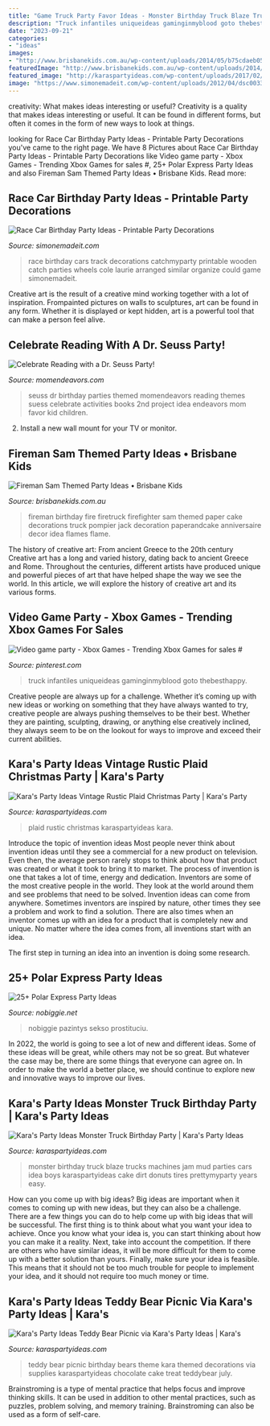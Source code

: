 ```yaml
---
title: "Game Truck Party Favor Ideas - Monster Birthday Truck Blaze Trucks Machines Jam Mud Parties Cars Idea Boys Karaspartyideas Cake Dirt Donuts Tires Prettymyparty Years Easy"
description: "Truck infantiles uniqueideas gaminginmyblood goto thebesthappy"
date: "2023-09-21"
categories:
- "ideas"
images:
- "http://www.brisbanekids.com.au/wp-content/uploads/2014/05/b75cdaeb057b0c974f4f9d41177e7e06.jpg"
featuredImage: "http://www.brisbanekids.com.au/wp-content/uploads/2014/05/b75cdaeb057b0c974f4f9d41177e7e06.jpg"
featured_image: "http://karaspartyideas.com/wp-content/uploads/2017/02/Monster-Truck-Birthday-Party-via-Karas-Party-Ideas-KarasPartyIdeas.com11.jpeg"
image: "https://www.simonemadeit.com/wp-content/uploads/2012/04/dsc00333.jpg"
---
```



creativity: What makes ideas interesting or useful?
Creativity is a quality that makes ideas interesting or useful. It can be found in different forms, but often it comes in the form of new ways to look at things.

	

		
looking for Race Car Birthday Party Ideas - Printable Party Decorations you've came to the right page. We have 8 Pictures about Race Car Birthday Party Ideas - Printable Party Decorations like Video game party - Xbox Games - Trending Xbox Games for sales #, 25+ Polar Express Party Ideas and also Fireman Sam Themed Party Ideas • Brisbane Kids. Read more:
		
    
## Race Car Birthday Party Ideas - Printable Party Decorations

<img loading=lazy src="https://www.simonemadeit.com/wp-content/uploads/2012/04/dsc00333.jpg" onerror="this.onerror=null;this.src='https://tse4.mm.bing.net/th?id=OIP.pX5UxjLP2xvJGgJR6dycbAHaJ4&amp;pid=15.1';" alt="Race Car Birthday Party Ideas - Printable Party Decorations">

_Source: simonemadeit.com_

>race birthday cars track decorations catchmyparty printable wooden catch parties wheels cole laurie arranged similar organize could game simonemadeit. 

	

Creative art is the result of a creative mind working together with a lot of inspiration. Frompainted pictures on walls to sculptures, art can be found in any form. Whether it is displayed or kept hidden, art is a powerful tool that can make a person feel alive.

    
## Celebrate Reading With A Dr. Seuss Party!

<img loading=lazy src="http://www.momendeavors.com/wp-content/uploads/2014/03/Dr.-Seuss-Party-Ideas-626x1024.jpg" onerror="this.onerror=null;this.src='https://tse1.mm.bing.net/th?id=OIP.ANzWHvNho0_P5svrwIgX_gHaMH&amp;pid=15.1';" alt="Celebrate Reading with a Dr. Seuss Party!">

_Source: momendeavors.com_

>seuss dr birthday parties themed momendeavors reading themes suess celebrate activities books 2nd project idea endeavors mom favor kid children. 

	

2. Install a new wall mount for your TV or monitor.

    
## Fireman Sam Themed Party Ideas • Brisbane Kids

<img loading=lazy src="http://www.brisbanekids.com.au/wp-content/uploads/2014/05/b75cdaeb057b0c974f4f9d41177e7e06.jpg" onerror="this.onerror=null;this.src='https://tse2.mm.bing.net/th?id=OIP.uc0EDrYZNU1w9D7tEuqJJAHaLH&amp;pid=15.1';" alt="Fireman Sam Themed Party Ideas • Brisbane Kids">

_Source: brisbanekids.com.au_

>fireman birthday fire firetruck firefighter sam themed paper cake decorations truck pompier jack decoration paperandcake anniversaire decor idea flames flame. 

	

The history of creative art: From ancient Greece to the 20th century
Creative art has a long and varied history, dating back to ancient Greece and Rome. Throughout the centuries, different artists have produced unique and powerful pieces of art that have helped shape the way we see the world. In this article, we will explore the history of creative art and its various forms.

    
## Video Game Party - Xbox Games - Trending Xbox Games For Sales #

<img loading=lazy src="https://i.pinimg.com/736x/b0/9c/83/b09c83a294e075fbd4b7d22cbc0073f4.jpg" onerror="this.onerror=null;this.src='https://tse2.mm.bing.net/th?id=OIP.XUhbXb15c14m55aArWQ0OwHaJ3&amp;pid=15.1';" alt="Video game party - Xbox Games - Trending Xbox Games for sales #">

_Source: pinterest.com_

>truck infantiles uniqueideas gaminginmyblood goto thebesthappy. 

	

Creative people are always up for a challenge. Whether it’s coming up with new ideas or working on something that they have always wanted to try, creative people are always pushing themselves to be their best. Whether they are painting, sculpting, drawing, or anything else creatively inclined, they always seem to be on the lookout for ways to improve and exceed their current abilities.

    
## Kara&#039;s Party Ideas Vintage Rustic Plaid Christmas Party | Kara&#039;s Party

<img loading=lazy src="http://karaspartyideas.com/wp-content/uploads/2016/12/Vintage-Rustic-Plaid-Christmas-Party-via-Karas-Party-Ideas-KarasPartyIdeas.com12.jpg" onerror="this.onerror=null;this.src='https://tse4.mm.bing.net/th?id=OIP.veij644WzvHx61THkk_phQHaJ3&amp;pid=15.1';" alt="Kara&#039;s Party Ideas Vintage Rustic Plaid Christmas Party | Kara&#039;s Party">

_Source: karaspartyideas.com_

>plaid rustic christmas karaspartyideas kara. 

	

Introduce the topic of invention ideas
Most people never think about invention ideas until they see a commercial for a new product on television. Even then, the average person rarely stops to think about how that product was created or what it took to bring it to market. The process of invention is one that takes a lot of time, energy and dedication. Inventors are some of the most creative people in the world. They look at the world around them and see problems that need to be solved.
Invention ideas can come from anywhere. Sometimes inventors are inspired by nature, other times they see a problem and work to find a solution. There are also times when an inventor comes up with an idea for a product that is completely new and unique. No matter where the idea comes from, all inventions start with an idea.

The first step in turning an idea into an invention is doing some research.

    
## 25+ Polar Express Party Ideas

<img loading=lazy src="https://www.nobiggie.net/wp-content/uploads/2016/12/Polar-Express-Party-Decor.jpg" onerror="this.onerror=null;this.src='https://tse2.mm.bing.net/th?id=OIP.6gYG8yE5tFHkI7PjE5JgwgHaSg&amp;pid=15.1';" alt="25+ Polar Express Party Ideas">

_Source: nobiggie.net_

>nobiggie pazintys sekso prostituciu. 

	

In 2022, the world is going to see a lot of new and different ideas. Some of these ideas will be great, while others may not be so great. But whatever the case may be, there are some things that everyone can agree on. In order to make the world a better place, we should continue to explore new and innovative ways to improve our lives.

    
## Kara&#039;s Party Ideas Monster Truck Birthday Party | Kara&#039;s Party Ideas

<img loading=lazy src="http://karaspartyideas.com/wp-content/uploads/2017/02/Monster-Truck-Birthday-Party-via-Karas-Party-Ideas-KarasPartyIdeas.com11.jpeg" onerror="this.onerror=null;this.src='https://tse2.mm.bing.net/th?id=OIP.vU3byoHu3P1InLesVduNvwHaLH&amp;pid=15.1';" alt="Kara&#039;s Party Ideas Monster Truck Birthday Party | Kara&#039;s Party Ideas">

_Source: karaspartyideas.com_

>monster birthday truck blaze trucks machines jam mud parties cars idea boys karaspartyideas cake dirt donuts tires prettymyparty years easy. 

	

How can you come up with big ideas?
Big ideas are important when it comes to coming up with new ideas, but they can also be a challenge. There are a few things you can do to help come up with big ideas that will be successful. The first thing is to think about what you want your idea to achieve. Once you know what your idea is, you can start thinking about how you can make it a reality. Next, take into account the competition. If there are others who have similar ideas, it will be more difficult for them to come up with a better solution than yours. Finally, make sure your idea is feasible. This means that it should not be too much trouble for people to implement your idea, and it should not require too much money or time.

    
## Kara&#039;s Party Ideas Teddy Bear Picnic Via Kara&#039;s Party Ideas | Kara&#039;s

<img loading=lazy src="http://karaspartyideas.com/wp-content/uploads/2013/07/teddy-bear-picnic-16.jpg" onerror="this.onerror=null;this.src='https://tse3.mm.bing.net/th?id=OIP.C8mIomA7ZJ6xu_EA7g2YYQHaLI&amp;pid=15.1';" alt="Kara&#039;s Party Ideas Teddy Bear Picnic via Kara&#039;s Party Ideas | Kara&#039;s">

_Source: karaspartyideas.com_

>teddy bear picnic birthday bears theme kara themed decorations via supplies karaspartyideas chocolate cake treat teddybear july. 

	

Brainstroming is a type of mental practice that helps focus and improve thinking skills. It can be used in addition to other mental practices, such as puzzles, problem solving, and memory training. Brainstroming can also be used as a form of self-care.


